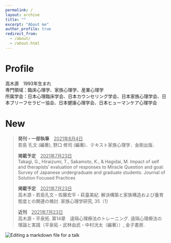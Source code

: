```yaml
---
permalink: /
layout: archive
title: ""
excerpt: "About me"
author_profile: true
redirect_from: 
  - /about/
  - /about.html
---
```


# Profile
高木源　1993年生まれ  
専門領域：臨床心理学、家族心理学、産業心理学  
所属学会：日本心理臨床学会、日本カウンセリング学会、日本家族心理学会、日本ブリーフセラピー協会、日本健康心理学会、日本ヒューマンケア心理学会  

# New
> **発刊・一部執筆**　<u>2021年8月4日</u>  
> 若島 孔文 (編著), 野口 修司 (編著)．テキスト家族心理学．金剛出版．  
> 
> **掲載予定**　<u>2021年7月23日</u>  
> Takagi, G., Hiraizumi, T., Sakamoto, K., & Hagidai, M. Impact of self and therapists’ evaluation of responses to Miracle Question and goal: Survey of Japanese undergraduate and graduate students. Journal of Solution Focused Practices  
>  
> **掲載予定**　<u>2021年7月23日</u>  
> 高木源・若島孔文・佐藤宏平・萩臺美紀. 解決構築と家族構造および養育態度との関連の検討. 家族心理学研究, 35（1）  
>  
> **近刊**　<u>2021年7月23日</u>  
> 高木源・平泉拓. 第14章　遠隔心理療法のトレーニング. 遠隔心理療法の理論と実践（平泉拓・武林由武・中村洸太（編著））, 金子書房.  

![Editing a markdown file for a talk](/files/top_1.png)
